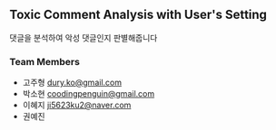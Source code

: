 ## Toxic Comment Analysis with User's Setting 
  댓글을 분석하여 악성 댓글인지 판별해줍니다

### Team Members
 - 고주형 <dury.ko@gmail.com>
 - 박소현 <coodingpenguin@gmail.com>
 - 이혜지 <ji5623ku2@naver.com>
 - 권예진
